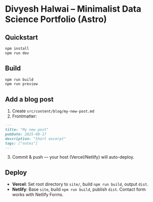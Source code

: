 # Divyesh Halwai – Minimalist Data Science Portfolio (Astro)

## Quickstart
```bash
npm install
npm run dev
```

## Build
```bash
npm run build
npm run preview
```

## Add a blog post
1. Create `src/content/blog/my-new-post.md`
2. Frontmatter:
```md
---
title: "My new post"
pubDate: 2025-08-17
description: "Short excerpt"
tags: ["notes"]
---
```
3. Commit & push — your host (Vercel/Netlify) will auto-deploy.

## Deploy
- **Vercel**: Set root directory to `site/`, build `npm run build`, output `dist`.
- **Netlify**: Base `site`, build `npm run build`, publish `dist`. Contact form works with Netlify Forms.
